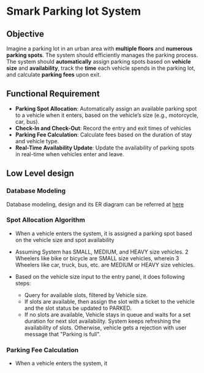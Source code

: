# Smark Parking lot System

## Objective
Imagine a parking lot in an urban area with **multiple floors** and **numerous parking spots**. The system should efficiently manages the parking process. The system should **automatically** assign parking spots based on **vehicle size** and **availability**, track the **time** each vehicle spends in the parking lot, and calculate **parking fees** upon exit.

## Functional Requirement
- **Parking Spot Allocation**: Automatically assign an available parking spot to a vehicle when it enters, based on the vehicle’s size (e.g., motorcycle, car, bus).
- **Check-In and Check-Out**: Record the entry and exit times of vehicles
- **Parking Fee Calculation**: Calculate fees based on the duration of stay and vehicle type.
- **Real-Time Availability Update**: Update the availability of parking spots in real-time when vehicles enter and leave.

## Low Level design

### Database Modeling
Database modeling, design and its ER diagram can be referred at [here](data-modeling.md)

### Spot Allocation Algorithm
- When a vehicle enters the system, it is assigned a parking spot based on the vehicle size and spot availability
- Assuming System has SMALL, MEDIUM, and HEAVY size vehicles. 2 Wheelers like bike or bicycle are SMALL size vehicles, wherein 3 Wheelers like car, truck, bus, etc. are MEDIUM or HEAVY size vehicles.

- Based on the vehicle size input to the entry panel, it does following steps:
  - Query for available slots, filtered by Vehicle size.
  - If slots are available, then assign the slot with a ticket to the vehicle and the slot status be updated to PARKED.
  - If no slots are available, Vehicle stays in queue and waits for a set duration for next slot availability. System keeps refreshing the availability of slots. Otherwise, vehicle gets a rejection with user message that "Parking is full".

### Parking Fee Calculation
-  When a vehicle enters the system, it
  



